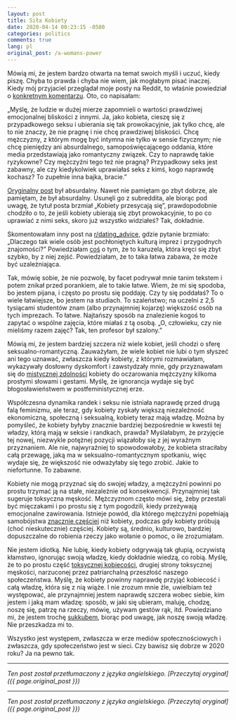 ```yaml
---
layout: post
title: Siła Kobiety
date: 2020-04-14 00:23:15 -0500
categories: politics
comments: true
lang: pl
original_post: /a-womans-power
---
```




Mówią mi, że jestem bardzo otwarta na temat swoich myśli i uczuć, kiedy piszę. Chyba to prawda i chyba nie wiem, jak mogłabym pisać inaczej. Kiedy mój przyjaciel przeglądał moje posty na Reddit, to właśnie powiedział o <a href="https://www.reddit.com/r/PurplePillDebate/comments/e4htnm/women_are_oversaturating_themselves/f9ermpv?utm_source=share&utm_medium=web2x" target="_blank">konkretnym komentarzu</a>. Oto, co napisałam:

„Myślę, że ludzie w dużej mierze zapomnieli o wartości prawdziwej emocjonalnej bliskości z innymi. Ja, jako kobieta, cieszę się z przypadkowego seksu i ubierania się tak prowokacyjnie, jak tylko chcę, ale to nie znaczy, że nie pragnę i nie chcę prawdziwej bliskości. Chcę mężczyzny, z którym mogę być intymna nie tylko w sensie fizycznym; nie chcę pieniędzy ani absurdalnego, samopoświęcającego oddania, które media przedstawiają jako romantyczny związek. Czy to naprawdę takie ryzykowne? Czy mężczyźni tego też nie pragną? Przypadkowy seks jest zabawny, ale czy kiedykolwiek uprawiałaś seks z kimś, kogo naprawdę kochasz? To zupełnie inna bajka, bracie.”<!-- more -->

<a href="https://www.reddit.com/r/PurplePillDebate/comments/e4htnm/women_are_oversaturating_themselves/?utm_source=share&utm_medium=web2x" target="_blank">Oryginalny post</a> był absurdalny. Nawet nie pamiętam go zbyt dobrze, ale pamiętam, że był absurdalny. Usunęli go z subreddita, ale biorąc pod uwagę, że tytuł posta brzmiał „Kobiety przesycają się”, prawdopodobnie chodziło o to, że jeśli kobiety ubierają się zbyt prowokacyjnie, to po co uprawiać z nimi seks, skoro już wszystko widziałeś? Tak, dokładnie.

Skomentowałam inny post na <a href="https://www.reddit.com/r/dating_advice/" target="_blank">r/dating_advice</a>, gdzie pytanie brzmiało: „Dlaczego tak wiele osób jest pochłoniętych kulturą imprez i przygodnych znajomości?” Powiedziałam <a href="https://www.reddit.com/r/dating_advice/comments/e5t36p/why_are_so_many_people_caught_up_in_party_and/f9mtc8n?utm_source=share&utm_medium=web2x" target="_blank">coś</a> o tym, że to karuzela, która kręci się zbyt szybko, by z niej zejść. Powiedziałam, że to taka łatwa zabawa, że może być uzależniająca.

Tak, mówię sobie, że nie pozwolę, by facet podrywał mnie tanim tekstem i potem znikał przed porankiem, ale to takie łatwe. Wiem, że mi się spodoba, bo jestem pijana, i często po prostu się poddaję. Czy ty się poddałaś? To o wiele łatwiejsze, bo jestem na studiach. To szaleństwo; na uczelni z 2,5 tysiącami studentów znam (albo przynajmniej kojarzę) większość osób na tych imprezach. To łatwe. Najtańszy sposób na znalezienie kogoś to zapytać o wspólne zajęcia, które miałaś z tą osobą. „O, człowieku, czy nie mieliśmy razem zajęć? Tak, ten profesor był szalony.”

Mówią mi, że jestem bardziej szczera niż wiele kobiet, jeśli chodzi o sferę seksualno-romantyczną. Zauważyłam, że wiele kobiet nie lubi o tym słyszeć ani tego uznawać, zwłaszcza kiedy kobiety, z którymi rozmawiałam, wykazywały dosłowny dyskomfort i zawstydzały mnie, gdy przyznawałam się do <a href="https://open.spotify.com/track/4nmne9J3YCEdhvjTzwiAgu" target="_blank">mistycznej zdolności</a> kobiety do oczarowania mężczyzny kilkoma prostymi słowami i gestami. Myślę, że ignorancja wydaje się być błogosławieństwem w postfeministycznej erze.

Współczesna dynamika randek i seksu nie istniała naprawdę przed drugą falą feminizmu, ale teraz, gdy kobiety zyskały większą niezależność ekonomiczną, społeczną i seksualną, kobiety teraz mają władzę. Można by pomyśleć, że kobiety byłyby znacznie bardziej bezpośrednie w kwestii tej władzy, którą mają w seksie i randkach, prawda? Myślałabym, że przyjęcie tej nowej, niezwykle potężnej pozycji wiązałoby się z jej wyraźnym przyznaniem. Ale nie, najwyraźniej to spowodowałoby, że kobieta straciłaby całą przewagę, jaką ma w seksualno-romantycznym spotkaniu, więc wydaje się, że większość nie odważyłaby się tego zrobić. Jakie to niefortunne. To zabawne.

Kobiety nie mogą przyznać się do swojej władzy, a mężczyźni powinni po prostu trzymać ją na stałe, niezależnie od konsekwencji. Przynajmniej tak sugeruje toksyczna męskość. Mężczyznom często mówi się, żeby przestali być mięczakami i po prostu się z tym pogodzili, kiedy przeżywają emocjonalne zawirowania. Istnieje powód, dla którego mężczyźni popełniają samobójstwa <a href="https://www.bbc.com/future/article/20190313-why-more-men-kill-themselves-than-women" target="_blank">znacznie częściej</a> niż kobiety, podczas gdy kobiety próbują (choć nieskutecznie) <a hef="https://www.bbc.com/future/article/20190313-why-more-men-kill-themselves-than-women" target="_blank">częściej</a>. Kobiety są, średnio, kulturowo, bardziej dopuszczalne do robienia rzeczy jako wołanie o pomoc, o ile zrozumiałam.

Nie jestem idiotką. Nie lubię, kiedy kobiety odgrywają tak głupią, oczywistą kłamstwo, ignorując swoją władzę, kiedy dokładnie wiedzą, co robią. Myślę, że to po prostu część <a href="https://www.psychologytoday.com/us/blog/sex-sexuality-and-romance/201908/toxic-femininity" target="_blank">toksycznej kobiecości</a>, drugiej strony toksycznej męskości, narzuconej przez patriarchalną przeszłość naszego społeczeństwa. Myślę, że kobiety powinny naprawdę przyjąć kobiecość i całą władzę, która się z nią wiąże. I nie zrozum mnie źle, uwielbiam też występować, ale przynajmniej jestem naprawdę szczera wobec siebie, kim jestem i jaką mam władzę: sposób, w jaki się ubieram, maluję, chodzę, noszę się, patrzę na rzeczy, mówię, używam gestów rąk, itd. Powiedziano mi, że jestem trochę <a href="https://en.wikipedia.org/wiki/Succubus" target="_blank">sukkubem</a>, biorąc pod uwagę, jak noszę swoją władzę. Nie przeszkadza mi to.

Wszystko jest występem, zwłaszcza w erze mediów społecznościowych i zwłaszcza, gdy społeczeństwo jest w sieci. Czy bawisz się dobrze w 2020 roku? Ja na pewno tak.

---

*Ten post został przetłumaczony z języka angielskiego. [Przeczytaj oryginał]({{ page.original_post }})*

---

*Ten post został przetłumaczony z języka angielskiego. [Przeczytaj oryginał]({{ page.original_post }})*